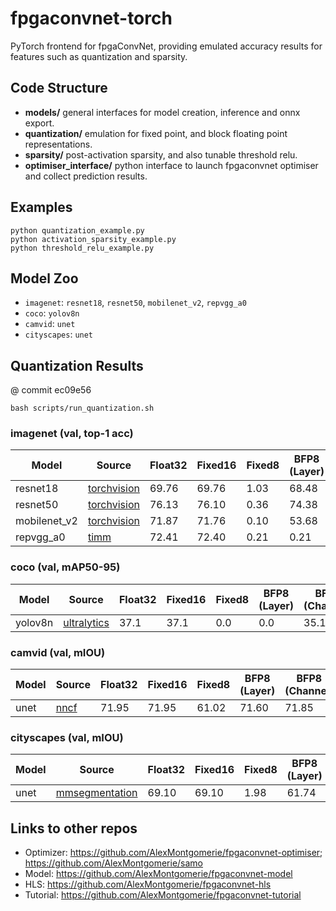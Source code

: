 # fpgaconvnet-torch
PyTorch frontend for fpgaConvNet, providing emulated accuracy results for features such as quantization and sparsity.

## Code Structure
* **models/**   general interfaces for model creation, inference and onnx export.
* **quantization/**    emulation for fixed point, and block floating point representations.
* **sparsity/**    post-activation sparsity, and also tunable threshold relu.
* **optimiser_interface/**    python interface to launch fpgaconvnet optimiser and collect prediction results.

## Examples
```
python quantization_example.py
python activation_sparsity_example.py
python threshold_relu_example.py
```

## Model Zoo

* `imagenet`: `resnet18`, `resnet50`, `mobilenet_v2`, `repvgg_a0`
* `coco`: `yolov8n`
* `camvid`: `unet`
* `cityscapes`: `unet`

## Quantization Results 
@ commit ec09e56
```
bash scripts/run_quantization.sh
```

### imagenet (val, top-1 acc)
| Model        | Source                                                      | Float32 | Fixed16 | Fixed8 | BFP8 (Layer) | BFP8 (Channel) |
|--------------|-------------------------------------------------------------|---------|---------|--------|--------------|----------------|
| resnet18     | [torchvision](https://github.com/pytorch/vision)            | 69.76   | 69.76   | 1.03   | 68.48        | 69.26          |
| resnet50     | [torchvision](https://github.com/pytorch/vision)            | 76.13   | 76.10   | 0.36   | 74.38        | 75.75          |
| mobilenet_v2 | [torchvision](https://github.com/pytorch/vision)            | 71.87   | 71.76   | 0.10   | 53.68        | 69.51          |
| repvgg_a0    | [timm](https://github.com/huggingface/pytorch-image-models) | 72.41   | 72.40   | 0.21   | 0.21         | 66.08          |

### coco (val, mAP50-95)
| Model   | Source                                                    | Float32 | Fixed16 | Fixed8 | BFP8 (Layer) | BFP8 (Channel) |
|---------|-----------------------------------------------------------|---------|---------|--------|--------------|----------------|
| yolov8n | [ultralytics](https://github.com/ultralytics/ultralytics) | 37.1    | 37.1    | 0.0    | 0.0          | 35.1           |

### camvid (val, mIOU)
| Model | Source                                          | Float32 | Fixed16 | Fixed8 | BFP8 (Layer) | BFP8 (Channel) |
|-------|-------------------------------------------------|---------|---------|--------|--------------|----------------|
| unet  | [nncf](https://github.com/openvinotoolkit/nncf) | 71.95   | 71.95   | 61.02  | 71.60        | 71.85          |

### cityscapes (val, mIOU) 
| Model | Source                                                         | Float32 | Fixed16 | Fixed8 | BFP8 (Layer) | BFP8 (Channel) |
|-------|----------------------------------------------------------------|---------|---------|--------|--------------|----------------|
| unet  | [mmsegmentation](https://github.com/open-mmlab/mmsegmentation) | 69.10   | 69.10   | 1.98   | 61.74        | 68.43          |

## Links to other repos
* Optimizer: https://github.com/AlexMontgomerie/fpgaconvnet-optimiser; https://github.com/AlexMontgomerie/samo
* Model: https://github.com/AlexMontgomerie/fpgaconvnet-model
* HLS: https://github.com/AlexMontgomerie/fpgaconvnet-hls
* Tutorial: https://github.com/AlexMontgomerie/fpgaconvnet-tutorial   
